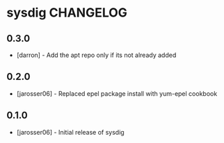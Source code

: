 sysdig CHANGELOG
================

0.3.0
-----
- [darron] - Add the apt repo only if its not already added

0.2.0
-----
- [jarosser06] - Replaced epel package install with yum-epel cookbook

0.1.0
-----
- [jarosser06] - Initial release of sysdig
